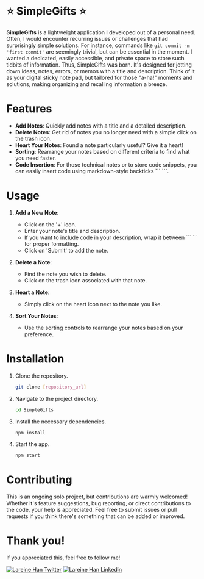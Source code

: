 # ⭐️ SimpleGifts ⭐️

**SimpleGifts** is a lightweight application I developed out of a personal need. Often, I would encounter recurring issues or challenges that had surprisingly simple solutions. For instance, commands like `git commit -m 'first commit'` are seemingly trivial, but can be essential in the moment. I wanted a dedicated, easily accessible, and private space to store such tidbits of information. Thus, SimpleGifts was born. It's designed for jotting down ideas, notes, errors, or memos with a title and description. Think of it as your digital sticky note pad, but tailored for those "a-ha!" moments and solutions, making organizing and recalling information a breeze.

# Features

- **Add Notes**: Quickly add notes with a title and a detailed description.
- **Delete Notes**: Get rid of notes you no longer need with a simple click on the trash icon.
- **Heart Your Notes**: Found a note particularly useful? Give it a heart! 
- **Sorting**: Rearrange your notes based on different criteria to find what you need faster.
- **Code Insertion**: For those technical notes or to store code snippets, you can easily insert code using markdown-style backticks \``` \```.

# Usage

1. **Add a New Note**:
   - Click on the '+' icon.
   - Enter your note's title and description.
   - If you want to include code in your description, wrap it between \``` \``` for proper formatting.
   - Click on 'Submit' to add the note.

2. **Delete a Note**:
   - Find the note you wish to delete.
   - Click on the trash icon associated with that note.

3. **Heart a Note**:
   - Simply click on the heart icon next to the note you like. 

4. **Sort Your Notes**:
   - Use the sorting controls to rearrange your notes based on your preference.

# Installation

1. Clone the repository.
   ```bash
   git clone [repository_url]
   ```

2. Navigate to the project directory.
   ```bash
   cd SimpleGifts
   ```

3. Install the necessary dependencies.
   ```bash
   npm install
   ```

4. Start the app.
   ```bash
   npm start
   ```

# Contributing
This is an ongoing solo project, but contributions are warmly welcomed! Whether it's feature suggestions, bug reporting, or direct contributions to the code, your help is appreciated. Feel free to submit issues or pull requests if you think there's something that can be added or improved.

# Thank you!

If you appreciated this, feel free to follow me!

[![Lareine Han Twitter](https://img.shields.io/badge/Twitter-1DA1F2?style=for-the-badge&logo=twitter&logoColor=white)](https://twitter.com/theNewLareine)
[![Lareine Han Linkedin](https://img.shields.io/badge/LinkedIn-0077B5?style=for-the-badge&logo=linkedin&logoColor=white)](https://www.linkedin.com/in/lareinehan/)
